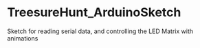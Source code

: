 # TreesureHunt_ArduinoSketch
 Sketch for reading serial data, and controlling the LED Matrix with animations

